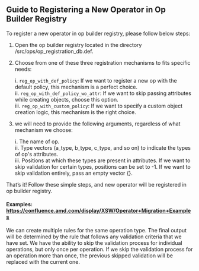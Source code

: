 ## Guide to Registering a New Operator in Op Builder Registry

To register a new operator in op builder registry, please follow below steps:

1. Open the op builder registry located in the directory /src/ops/op_registration_db.def.
2. Choose from one of these three registration mechanisms to fits specific needs:

    i. `reg_op_with_def_policy`: If we want to register a new op with the default policy, this mechanism is a perfect choice.</br>
    ii. `reg_op_with_def_policy_wo_attr`: If we want to skip passing attributes while creating objects, choose this option.</br>
    iii. `reg_op_with_custom_policy`: If we want to specify a custom object creation logic, this mechanism is the right choice.</br>

3. we will need to provide the following arguments, regardless of what mechanism we choose:

    i. The name of op.</br>
    ii. Type vectors (a_type, b_type, c_type, and so on) to indicate the types of op's attributes.</br>
    iii. Positions at which these types are present in attributes. If we want to skip validation for certain types, positions can be set to -1. If we want to skip validation entirely, pass an empty vector {}.</br>

That’s it! Follow these simple steps, and new operator will be registered in op builder registry.

#### Examples: https://confluence.amd.com/display/XSW/Operator+Migration+Examples

We can create multiple rules for the same operation type. The final output will be determined by the rule that follows any validation criteria that we have set. We have the ability to skip the validation process for individual operations, but only once per operation. If we skip the validation process for an operation more than once, the previous skipped validation will be replaced with the current one.
